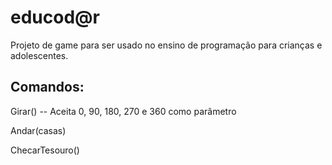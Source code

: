 # educod@r
Projeto de game para ser usado no ensino de programação para crianças e adolescentes.

## Comandos:

Girar() -- Aceita 0, 90, 180, 270 e 360 como parâmetro

Andar(casas)

ChecarTesouro()
